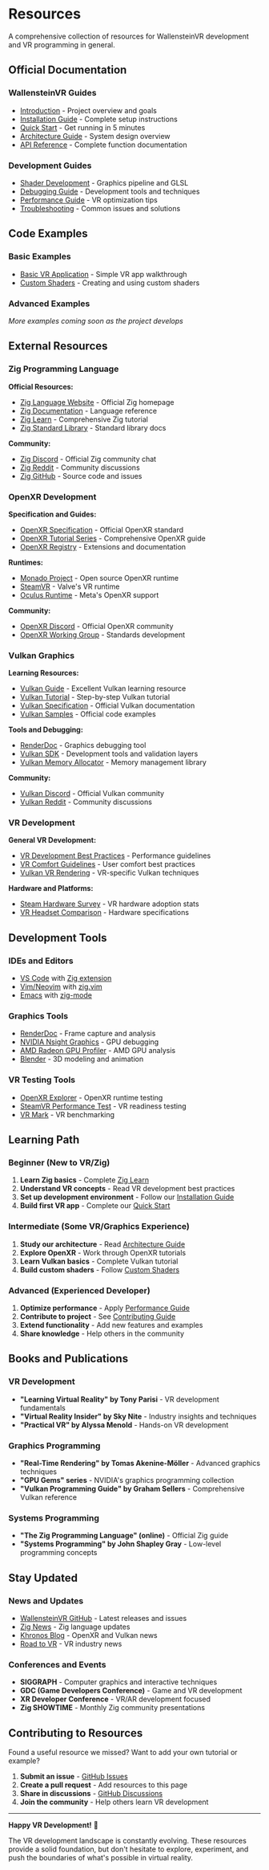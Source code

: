 # Resources

A comprehensive collection of resources for WallensteinVR development and VR programming in general.

## Official Documentation

### WallensteinVR Guides
- [Introduction](../introduction.md) - Project overview and goals
- [Installation Guide](../installation.md) - Complete setup instructions
- [Quick Start](../quick-start.md) - Get running in 5 minutes
- [Architecture Guide](../guides/architecture.md) - System design overview
- [API Reference](../api/overview.md) - Complete function documentation

### Development Guides
- [Shader Development](../guides/shaders.md) - Graphics pipeline and GLSL
- [Debugging Guide](../guides/debugging.md) - Development tools and techniques
- [Performance Guide](../guides/performance.md) - VR optimization tips
- [Troubleshooting](../guides/troubleshooting.md) - Common issues and solutions

## Code Examples

### Basic Examples
- [Basic VR Application](../examples/basic-vr.md) - Simple VR app walkthrough
- [Custom Shaders](../examples/custom-shaders.md) - Creating and using custom shaders

### Advanced Examples
*More examples coming soon as the project develops*

## External Resources

### Zig Programming Language

**Official Resources:**
- [Zig Language Website](https://ziglang.org/) - Official Zig homepage
- [Zig Documentation](https://ziglang.org/documentation/) - Language reference
- [Zig Learn](https://ziglearn.org/) - Comprehensive Zig tutorial
- [Zig Standard Library](https://ziglang.org/documentation/master/std/) - Standard library docs

**Community:**
- [Zig Discord](https://discord.gg/zig) - Official Zig community chat
- [Zig Reddit](https://www.reddit.com/r/Zig/) - Community discussions
- [Zig GitHub](https://github.com/ziglang/zig) - Source code and issues

### OpenXR Development

**Specification and Guides:**
- [OpenXR Specification](https://www.khronos.org/openxr/) - Official OpenXR standard
- [OpenXR Tutorial Series](https://github.com/maluoi/openxr-tutorial) - Comprehensive OpenXR guide
- [OpenXR Registry](https://github.com/KhronosGroup/OpenXR-Docs) - Extensions and documentation

**Runtimes:**
- [Monado Project](https://monado.freedesktop.org/) - Open source OpenXR runtime
- [SteamVR](https://store.steampowered.com/app/250820/SteamVR/) - Valve's VR runtime
- [Oculus Runtime](https://developer.oculus.com/downloads/package/oculus-openxr-mobile-sdk/) - Meta's OpenXR support

**Community:**
- [OpenXR Discord](https://discord.gg/openxr) - Official OpenXR community
- [OpenXR Working Group](https://www.khronos.org/openxr/working-group) - Standards development

### Vulkan Graphics

**Learning Resources:**
- [Vulkan Guide](https://vkguide.dev/) - Excellent Vulkan learning resource
- [Vulkan Tutorial](https://vulkan-tutorial.com/) - Step-by-step Vulkan tutorial
- [Vulkan Specification](https://www.khronos.org/vulkan/) - Official Vulkan documentation
- [Vulkan Samples](https://github.com/KhronosGroup/Vulkan-Samples) - Official code examples

**Tools and Debugging:**
- [RenderDoc](https://renderdoc.org/) - Graphics debugging tool
- [Vulkan SDK](https://vulkan.lunarg.com/sdk/home) - Development tools and validation layers
- [Vulkan Memory Allocator](https://github.com/GPUOpen-LibrariesAndSDKs/VulkanMemoryAllocator) - Memory management library

**Community:**
- [Vulkan Discord](https://discord.gg/vulkan) - Official Vulkan community
- [Vulkan Reddit](https://www.reddit.com/r/vulkan/) - Community discussions

### VR Development

**General VR Development:**
- [VR Development Best Practices](https://developer.oculus.com/documentation/native/pc/dg-performance-guidelines/) - Performance guidelines
- [VR Comfort Guidelines](https://developer.oculus.com/design/latest/concepts/bp-comfort/) - User comfort best practices
- [Vulkan VR Rendering](https://www.khronos.org/assets/uploads/developers/library/2016-vulkan-devday-uk/7-Vulkan-VR.pdf) - VR-specific Vulkan techniques

**Hardware and Platforms:**
- [Steam Hardware Survey](https://store.steampowered.com/hwsurvey/Steam-Hardware-Software-Survey-Welcome-to-Steam) - VR hardware adoption stats
- [VR Headset Comparison](https://www.roadtovr.com/vr-headset-comparison-chart/) - Hardware specifications

## Development Tools

### IDEs and Editors
- [VS Code](https://code.visualstudio.com/) with [Zig extension](https://marketplace.visualstudio.com/items?itemName=ziglang.vscode-zig)
- [Vim/Neovim](https://neovim.io/) with [zig.vim](https://github.com/ziglang/zig.vim)
- [Emacs](https://www.gnu.org/software/emacs/) with [zig-mode](https://github.com/ziglang/zig-mode)

### Graphics Tools
- [RenderDoc](https://renderdoc.org/) - Frame capture and analysis
- [NVIDIA Nsight Graphics](https://developer.nvidia.com/nsight-graphics) - GPU debugging
- [AMD Radeon GPU Profiler](https://gpuopen.com/rgp/) - AMD GPU analysis
- [Blender](https://www.blender.org/) - 3D modeling and animation

### VR Testing Tools
- [OpenXR Explorer](https://github.com/maluoi/openxr-explorer) - OpenXR runtime testing
- [SteamVR Performance Test](https://store.steampowered.com/app/323910/SteamVR_Performance_Test/) - VR readiness testing
- [VR Mark](https://www.3dmark.com/vrmark) - VR benchmarking

## Learning Path

### Beginner (New to VR/Zig)
1. **Learn Zig basics** - Complete [Zig Learn](https://ziglearn.org/)
2. **Understand VR concepts** - Read VR development best practices
3. **Set up development environment** - Follow our [Installation Guide](../installation.md)
4. **Build first VR app** - Complete our [Quick Start](../quick-start.md)

### Intermediate (Some VR/Graphics Experience)
1. **Study our architecture** - Read [Architecture Guide](../guides/architecture.md)
2. **Explore OpenXR** - Work through OpenXR tutorials
3. **Learn Vulkan basics** - Complete Vulkan tutorial
4. **Build custom shaders** - Follow [Custom Shaders](../examples/custom-shaders.md)

### Advanced (Experienced Developer)
1. **Optimize performance** - Apply [Performance Guide](../guides/performance.md)
2. **Contribute to project** - See [Contributing Guide](../community/contributing.md)
3. **Extend functionality** - Add new features and examples
4. **Share knowledge** - Help others in the community

## Books and Publications

### VR Development
- **"Learning Virtual Reality" by Tony Parisi** - VR development fundamentals
- **"Virtual Reality Insider" by Sky Nite** - Industry insights and techniques
- **"Practical VR" by Alyssa Menold** - Hands-on VR development

### Graphics Programming
- **"Real-Time Rendering" by Tomas Akenine-Möller** - Advanced graphics techniques
- **"GPU Gems" series** - NVIDIA's graphics programming collection
- **"Vulkan Programming Guide" by Graham Sellers** - Comprehensive Vulkan reference

### Systems Programming
- **"The Zig Programming Language" (online)** - Official Zig guide
- **"Systems Programming" by John Shapley Gray** - Low-level programming concepts

## Stay Updated

### News and Updates
- [WallensteinVR GitHub](https://github.com/LuEklund/WallensteinVR) - Latest releases and issues
- [Zig News](https://ziglang.org/news/) - Zig language updates
- [Khronos Blog](https://www.khronos.org/blog/) - OpenXR and Vulkan news
- [Road to VR](https://www.roadtovr.com/) - VR industry news

### Conferences and Events
- **SIGGRAPH** - Computer graphics and interactive techniques
- **GDC (Game Developers Conference)** - Game and VR development
- **XR Developer Conference** - VR/AR development focused
- **Zig SHOWTIME** - Monthly Zig community presentations

## Contributing to Resources

Found a useful resource we missed? Want to add your own tutorial or example?

1. **Submit an issue** - [GitHub Issues](https://github.com/LuEklund/WallensteinVR/issues)
2. **Create a pull request** - Add resources to this page
3. **Share in discussions** - [GitHub Discussions](https://github.com/LuEklund/WallensteinVR/discussions)
4. **Join the community** - Help others learn VR development

---

**Happy VR Development!** 🥽

The VR development landscape is constantly evolving. These resources provide a solid foundation, but don't hesitate to explore, experiment, and push the boundaries of what's possible in virtual reality.